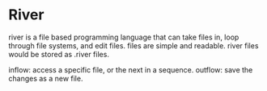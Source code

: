 # River

river is a file based programming language that can take files in, loop through file systems, and edit files. files are simple and readable. river files would be stored as .river files.

inflow: access a specific file, or the next in a sequence.
outflow: save the changes as a new file.